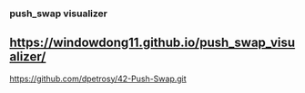 ### push_swap visualizer
https://windowdong11.github.io/push_swap_visualizer/
---
https://github.com/dpetrosy/42-Push-Swap.git
